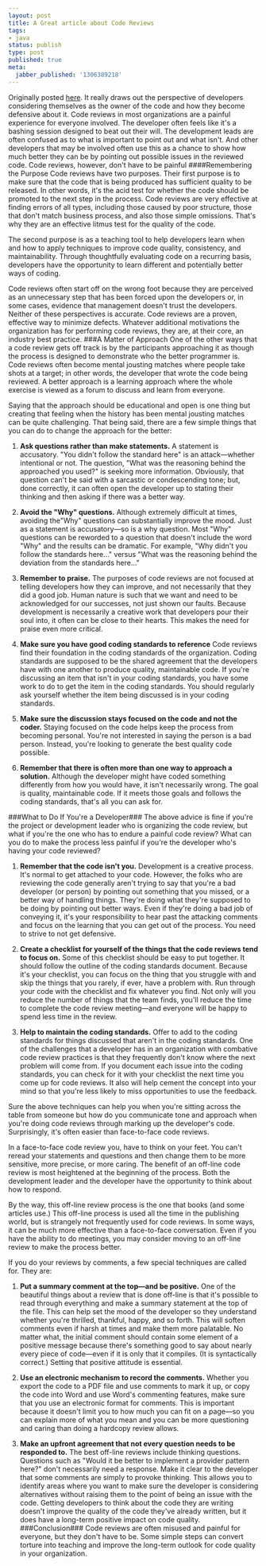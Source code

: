 ```yaml
---
layout: post
title: A Great article about Code Reviews
tags:
- java
status: publish
type: post
published: true
meta:
  jabber_published: '1306389218'
---
```

Originally posted [here](http://www.developer.com/tech/article.php/3579756/Effective-Code-Reviews-Without-the-Pain.htm). It really draws out the perspective of developers considering themselves as the owner of the code and how they become defensive about it. Code reviews in most organizations are a painful experience for everyone involved. The developer often feels like it's a bashing session designed to beat out their will. The development leads are often confused as to what is important to point out and what isn't. And other developers that may be involved often use this as a chance to show how much better they can be by pointing out possible issues in the reviewed code. Code reviews, however, don't have to be painful
####Remembering the Purpose
Code reviews have two purposes. Their first purpose is to make sure that the code that is being produced has sufficient quality to be released. In other words, it's the acid test for whether the code should be promoted to the next step in the process. Code reviews are very effective at finding errors of all types, including those caused by poor structure, those that don't match business process, and also those simple omissions. That's why they are an effective litmus test for the quality of the code.

The second purpose is as a teaching tool to help developers learn when and how to apply techniques to improve code quality, consistency, and maintainability. Through thoughtfully evaluating code on a recurring basis, developers have the opportunity to learn different and potentially better ways of coding.

Code reviews often start off on the wrong foot because they are perceived as an unnecessary step that has been forced upon the developers or, in some cases, evidence that management doesn't trust the developers. Neither of these perspectives is accurate. Code reviews are a proven, effective way to minimize defects. Whatever additional motivations the organization has for performing code reviews, they are, at their core, an industry best practice. 
###A Matter of Approach
One of the other ways that a code review gets off track is by the participants approaching it as though the process is designed to demonstrate who the better programmer is. Code reviews often become mental jousting matches where people take shots at a target; in other words, the developer that wrote the code being reviewed. A better approach is a learning approach where the whole exercise is viewed as a forum to discuss and learn from everyone.

Saying that the approach should be educational and open is one thing but creating that feeling when the history has been mental jousting matches can be quite challenging. That being said, there are a few simple things that you can do to change the approach for the better:

1. **Ask questions rather than make statements.** A statement is accusatory. "You didn't follow the standard here&quot; is an attack—whether intentional or not. The question, &quot;What was the reasoning behind the approached you used?&quot; is seeking more information. Obviously, that question can't be said with a sarcastic or condescending tone; but, done correctly, it can often open the developer up to stating their thinking and then asking if there was a better way. 

2. **Avoid the "Why" questions.** Although extremely difficult at times, avoiding the&quot;Why&quot; questions can substantially improve the mood. Just as a statement is accusatory—so is a why question. Most &quot;Why&quot; questions can be reworded to a question that doesn't include the word &quot;Why&quot; and the results can be dramatic. For example, &quot;Why didn't you follow the standards here...&quot; versus &quot;What was the reasoning behind the deviation from the standards here...&quot; 

3. **Remember to praise.** The purposes of code reviews are not focused at telling developers how they can improve, and not necessarily that they did a good job. Human nature is such that we want and need to be acknowledged for our successes, not just shown our faults. Because development is necessarily a creative work that developers pour their soul into, it often can be close to their hearts. This makes the need for praise even more critical. 

4. **Make sure you have good coding standards to reference** Code reviews find their foundation in the coding standards of the organization. Coding standards are supposed to be the shared agreement that the developers have with one another to produce quality, maintainable code. If you're discussing an item that isn't in your coding standards, you have some work to do to get the item in the coding standards. You should regularly ask yourself whether the item being discussed is in your coding standards. 

5. **Make sure the discussion stays focused on the code and not the coder.** Staying focused on the code helps keep the process from becoming personal. You're not interested in saying the person is a bad person. Instead, you're looking to generate the best quality code possible. 

6. **Remember that there is often more than one way to approach a solution.** Although the developer might have coded something differently from how you would have, it isn't necessarily wrong. The goal is quality, maintainable code. If it meets those goals and follows the coding standards, that's all you can ask for. 

###What to Do If You're a Developer###
The above advice is fine if you're the project or development leader who is organizing the code review, but what if you're the one who has to endure a painful code review? What can you do to make the process less painful if you're the developer who's having your code reviewed?

1. **Remember that the code isn't you.** Development is a creative process. It's normal to get attached to your code. However, the folks who are reviewing the code generally aren't trying to say that you're a bad developer (or person) by pointing out something that you missed, or a better way of handling things. They're doing what they're supposed to be doing by pointing out better ways. Even if they're doing a bad job of conveying it, it's your responsibility to hear past the attacking comments and focus on the learning that you can get out of the process. You need to strive to not get defensive. 

2. **Create a checklist for yourself of the things that the code reviews tend to focus on.** Some of this checklist should be easy to put together. It should follow the outline of the coding standards document. Because it's your checklist, you can focus on the thing that you struggle with and skip the things that you rarely, if ever, have a problem with. Run through your code with the checklist and fix whatever you find. Not only will you reduce the number of things that the team finds, you'll reduce the time to complete the code review meeting—and everyone will be happy to spend less time in the review. 

3. **Help to maintain the coding standards.** Offer to add to the coding standards for things discussed that aren't in the coding standards. One of the challenges that a developer has in an organization with combative code review practices is that they frequently don't know where the next problem will come from. If you document each issue into the coding standards, you can check for it with your checklist the next time you come up for code reviews. It also will help cement the concept into your mind so that you're less likely to miss opportunities to use the feedback. 

Sure the above techniques can help you when you're sitting across the table from someone but how do you communicate tone and approach when you're doing code reviews through marking up the developer's code. Surprisingly, it's often easier than face-to-face code reviews.

In a face-to-face code review you, have to think on your feet. You can't reread your statements and questions and then change them to be more sensitive, more precise, or more caring. The benefit of an off-line code review is most heightened at the beginning of the process. Both the development leader and the developer have the opportunity to think about how to respond.

By the way, this off-line review process is the one that books (and some articles use.) This off-line process is used all the time in the publishing world, but is strangely not frequently used for code reviews. In some ways, it can be much more effective than a face-to-face conversation. Even if you have the ability to do meetings, you may consider moving to an off-line review to make the process better.

If you do your reviews by comments, a few special techniques are called for. They are: 

1. **Put a summary comment at the top—and be positive.** One of the beautiful things about a review that is done off-line is that it's possible to read through everything and make a summary statement at the top of the file. This can help set the mood of the developer so they understand whether you're thrilled, thankful, happy, and so forth. This will soften comments even if harsh at times and make them more palatable. No matter what, the initial comment should contain some element of a positive message because there's something good to say about nearly every piece of code—even if it is only that it compiles. (It is syntactically correct.) Setting that positive attitude is essential. 

2. **Use an electronic mechanism to record the comments.** Whether you export the code to a PDF file and use comments to mark it up, or copy the code into Word and use Word's commenting features, make sure that you use an electronic format for comments. This is important because it doesn't limit you to how much you can fit on a page—so you can explain more of what you mean and you can be more questioning and caring than doing a hardcopy review allows. 

3. **Make an upfront agreement that not every question needs to be responded to.** The best off-line reviews include thinking questions. Questions such as &quot;Would it be better to implement a provider pattern here?&quot; don't necessarily need a response. Make it clear to the developer that some comments are simply to provoke thinking. This allows you to identify areas where you want to make sure the developer is considering alternatives without raising them to the point of being an issue with the code. Getting developers to think about the code they are writing doesn't improve the quality of the code they've already written, but it does have a long-term positive impact on code quality. 
###Conclusion###
Code reviews are often misused and painful for everyone, but they don't have to be. Some simple steps can convert torture into teaching and improve the long-term outlook for code quality in your organization.